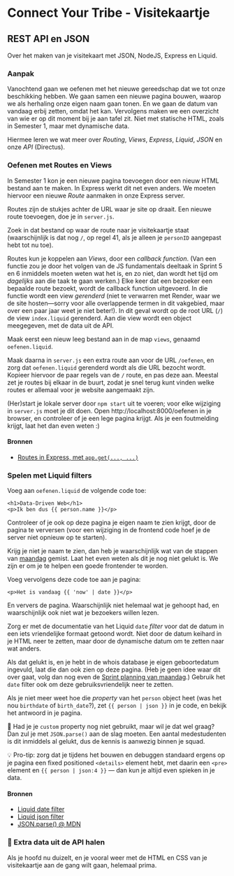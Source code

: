 
# Connect Your Tribe - Visitekaartje

## REST API en JSON

Over het maken van je visitekaart met JSON, NodeJS, Express en Liquid.


### Aanpak

Vanochtend gaan we oefenen met het nieuwe gereedschap dat we tot onze beschikking hebben. We gaan samen een nieuwe pagina bouwen, waarop we als herhaling onze eigen naam gaan tonen. En we gaan de datum van vandaag erbij zetten, omdat het kan. Vervolgens maken we een overzicht van wie er op dit moment bij je aan tafel zit. Niet met statische HTML, zoals in Semester 1, maar met dynamische data.

Hiermee leren we wat meer over _Routing_, _Views_, _Express_, _Liquid_, _JSON_ en onze _API_ (Directus).


### Oefenen met Routes en Views

In Semester 1 kon je een nieuwe pagina toevoegen door een nieuw HTML bestand aan te maken. In Express werkt dit net even anders. We moeten hiervoor een nieuwe _Route_ aanmaken in onze Express server.

Routes zijn de stukjes achter de URL waar je site op draait. Een nieuwe route toevoegen, doe je in `server.js`.

Zoek in dat bestand op waar de route naar je visitekaartje staat (waarschijnlijk is dat nog `/`, op regel 41, als je alleen je `personID` aangepast hebt tot nu toe).

Routes kun je koppelen aan _Views_, door een _callback function_. (Van een functie zou je door het volgen van de JS fundamentals deeltaak in Sprint 5 en 6 inmiddels moeten weten wat het is, en zo niet, dan wordt het tijd om _dagelijks_ aan die taak te gaan werken.) Elke keer dat een bezoeker een bepaalde route bezoekt, wordt de callback function uitgevoerd. In die functie wordt een view _gerenderd_ (niet te verwarren met Render, waar we de site hosten—sorry voor alle overlappende termen in dit vakgebied, maar over een paar jaar weet je niet beter!). In dit geval wordt op de root URL (`/`) de view `index.liquid` gerenderd. Aan die view wordt een object meegegeven, met de data uit de API.

Maak eerst een nieuw leeg bestand aan in de map `views`, genaamd `oefenen.liquid`.

Maak daarna in `server.js` een extra route aan voor de URL `/oefenen`, en zorg dat `oefenen.liquid` gerenderd wordt als die URL bezocht wordt. Kopieer hiervoor de paar regels van de `/` route, en pas deze aan. Meestal zet je routes bij elkaar in de buurt, zodat je snel terug kunt vinden welke routes er allemaal voor je website aangemaakt zijn.

(Her)start je lokale server door `npm start` uit te voeren; voor elke wijziging in `server.js` moet je dit doen. Open http://localhost:8000/oefenen in je browser, en controleer of je een lege pagina krijgt. Als je een foutmelding krijgt, laat het dan even weten :)

#### Bronnen

- [Routes in Express, met `app.get(..., ...)`](https://expressjs.com/en/5x/api.html#app.get.method)


### Spelen met Liquid filters

Voeg aan `oefenen.liquid` de volgende code toe:

```liquid
<h1>Data-Driven Web</h1>
<p>Ik ben dus {{ person.name }}</p>
```

Controleer of je ook op deze pagina je eigen naam te zien krijgt, door de pagina te verversen (voor een wijziging in de frontend code hoef je de server niet opnieuw op te starten).

Krijg je niet je naam te zien, dan heb je waarschijnlijk wat van de stappen van [maandag](visitekaartje-met-nodejs.md) gemist. Laat het even weten als dit je nog niet gelukt is. We zijn er om je te helpen een goede frontender te worden.

Voeg vervolgens deze code toe aan je pagina:

```liquid
<p>Het is vandaag {{ 'now' | date }}</p>
```

En ververs de pagina. Waarschijnlijk niet helemaal wat je gehoopt had, en waarschijnlijk ook niet wat je bezoekers willen lezen.

Zorg er met de documentatie van het Liquid `date` _filter_ voor dat de datum in een iets vriendelijke formaat getoond wordt. Niet door de datum keihard in je HTML neer te zetten, maar door de dynamische datum om te zetten naar wat anders.

Als dat gelukt is, en je hebt in de whois database je eigen geboortedatum ingevuld, laat die dan ook zien op deze pagina. (Heb je geen idee waar dit over gaat, volg dan nog even de [Sprint planning van maandag](sprint-planning.md).) Gebruik het `date` filter ook om deze gebruiksvriendelijk neer te zetten.

Als je niet meer weet hoe die _property_ van het `person` object heet (was het nou `birthdate` of `birth_date`?), zet `{{ person | json }}` in je code, en bekijk het antwoord in je pagina.

💪 Had je je `custom` property nog niet gebruikt, maar wil je dat wel graag? Dan zul je met `JSON.parse()` aan de slag moeten. Een aantal medestudenten is dit inmiddels al gelukt, dus de kennis is aanwezig binnen je squad.

💡 Pro-tip: zorg dat je tijdens het bouwen en debuggen standaard ergens op je pagina een fixed positioned `<details>` element hebt, met daarin een `<pre>` element en `{{ person | json:4 }}` — dan kun je altijd even spieken in je data.

#### Bronnen

- [Liquid date filter](https://liquidjs.com/filters/date.html)
- [Liquid json filter](https://liquidjs.com/filters/json.html)
- [JSON.parse() @ MDN](https://developer.mozilla.org/en-US/docs/Web/JavaScript/Reference/Global_Objects/JSON/parse)


### 💪 Extra data uit de API halen

Als je hoofd nu duizelt, en je vooral weer met de HTML en CSS van je visitekaartje aan de gang wilt gaan, helemaal prima.
<!--
in de view een heading maken: "<h2>Bij mij aan tafel zitten nu:</h2>"
in die nieuwe route de info van de mensen aan je tafel fetchen, id's even met elkaar uitwisselen dus => concept van de API herhalen, en JSON, uitstapje naar filters in Directus misschien (of al te geavanceerd?)
https://fdnd.directus.app/items/person?filter={"_or":[{"id":67},{"id":65}]}

in de view een loop maken van iedereen die aan je tafel zit, inclusief hun naam => al iets meer advanced, maar dan zien ze pas de kracht van dynamische data
daarna voor die personen geboortedatum ook toevoegen, en dan zien ze hopelijk het nut van templates in (1 aanpassing -> 3 extra <p>'tjes)
Eigenlijk ook al een beetje ter voorbereiding op de squad page.
-->